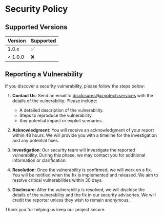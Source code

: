 # Security Policy

## Supported Versions

| Version | Supported          |
| ------- | ------------------ |
| 1.0.x   | :white_check_mark: |
| < 1.0.0   | :x:                |

## Reporting a Vulnerability

If you discover a security vulnerability, please follow the steps below:

1. **Contact Us**: Send an email to [disclosures@cryptech.services](mailto:disclosures@cryptech.services) with the details of the vulnerability. Please include:
   - A detailed description of the vulnerability.
   - Steps to reproduce the vulnerability.
   - Any potential impact or exploit scenarios.

2. **Acknowledgment**: You will receive an acknowledgment of your report within 48 hours. We will provide you with a timeline for the investigation and any potential fixes.

3. **Investigation**: Our security team will investigate the reported vulnerability. During this phase, we may contact you for additional information or clarification.

4. **Resolution**: Once the vulnerability is confirmed, we will work on a fix. You will be notified when the fix is implemented and released. We aim to resolve critical vulnerabilities within 30 days.

5. **Disclosure**: After the vulnerability is resolved, we will disclose the details of the vulnerability and the fix in our security advisories. We will credit the reporter unless they wish to remain anonymous.

Thank you for helping us keep our project secure.
